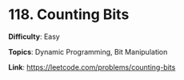 # 118. Counting Bits

**Difficulty**: Easy

**Topics**: Dynamic Programming, Bit Manipulation

**Link**: https://leetcode.com/problems/counting-bits
